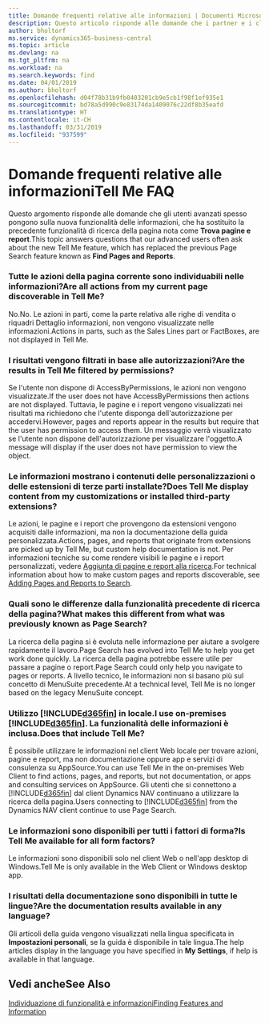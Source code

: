 ```yaml
---
title: Domande frequenti relative alle informazioni | Documenti Microsoft
description: Questo articolo risponde alle domande che i partner e i clienti spesso chiedono sulla nuova funzione delle informazioni.
author: bholtorf
ms.service: dynamics365-business-central
ms.topic: article
ms.devlang: na
ms.tgt_pltfrm: na
ms.workload: na
ms.search.keywords: find
ms.date: 04/01/2019
ms.author: bholtorf
ms.openlocfilehash: d04f78b31b9fb0403201cb9e5cb1f98f1ef935e1
ms.sourcegitcommit: bd78a5d990c9e83174da1409076c22df8b35eafd
ms.translationtype: HT
ms.contentlocale: it-CH
ms.lasthandoff: 03/31/2019
ms.locfileid: "937599"
---
```

# <a name="tell-me-faq"></a><span data-ttu-id="7d437-103">Domande frequenti relative alle informazioni</span><span class="sxs-lookup"><span data-stu-id="7d437-103">Tell Me FAQ</span></span>
<span data-ttu-id="7d437-104">Questo argomento risponde alle domande che gli utenti avanzati spesso pongono sulla nuova funzionalità delle informazioni, che ha sostituito la precedente funzionalità di ricerca della pagina nota come **Trova pagine e report**.</span><span class="sxs-lookup"><span data-stu-id="7d437-104">This topic answers questions that our advanced users often ask about the new Tell Me feature, which has replaced the previous Page Search feature known as **Find Pages and Reports**.</span></span>

### <a name="are-all-actions-from-my-current-page-discoverable-in-tell-me"></a><span data-ttu-id="7d437-105">Tutte le azioni della pagina corrente sono individuabili nelle informazioni?</span><span class="sxs-lookup"><span data-stu-id="7d437-105">Are all actions from my current page discoverable in Tell Me?</span></span>
<span data-ttu-id="7d437-106">No.</span><span class="sxs-lookup"><span data-stu-id="7d437-106">No.</span></span> <span data-ttu-id="7d437-107">Le azioni in parti, come la parte relativa alle righe di vendita o riquadri Dettaglio informazioni, non vengono visualizzate nelle informazioni.</span><span class="sxs-lookup"><span data-stu-id="7d437-107">Actions in parts, such as the Sales Lines part or FactBoxes, are not displayed in Tell Me.</span></span>

### <a name="are-the-results-in-tell-me-filtered-by-permissions"></a><span data-ttu-id="7d437-108">I risultati vengono filtrati in base alle autorizzazioni?</span><span class="sxs-lookup"><span data-stu-id="7d437-108">Are the results in Tell Me filtered by permissions?</span></span>
<span data-ttu-id="7d437-109">Se l'utente non dispone di AccessByPermissions, le azioni non vengono visualizzate.</span><span class="sxs-lookup"><span data-stu-id="7d437-109">If the user does not have AccessByPermissions then actions are not displayed.</span></span> <span data-ttu-id="7d437-110">Tuttavia, le pagine e i report vengono visualizzati nei risultati ma richiedono che l'utente disponga dell'autorizzazione per accedervi.</span><span class="sxs-lookup"><span data-stu-id="7d437-110">However, pages and reports appear in the results but require that the user has permission to access them.</span></span> <span data-ttu-id="7d437-111">Un messaggio verrà visualizzato se l'utente non dispone dell'autorizzazione per visualizzare l'oggetto.</span><span class="sxs-lookup"><span data-stu-id="7d437-111">A message will display if the user does not have permission to view the object.</span></span>

### <a name="does-tell-me-display-content-from-my-customizations-or-installed-third-party-extensions"></a><span data-ttu-id="7d437-112">Le informazioni mostrano i contenuti delle personalizzazioni o delle estensioni di terze parti installate?</span><span class="sxs-lookup"><span data-stu-id="7d437-112">Does Tell Me display content from my customizations or installed third-party extensions?</span></span>
<span data-ttu-id="7d437-113">Le azioni, le pagine e i report che provengono da estensioni vengono acquisiti dalle informazioni, ma non la documentazione della guida personalizzata.</span><span class="sxs-lookup"><span data-stu-id="7d437-113">Actions, pages, and reports that originate from extensions are picked up by Tell Me, but custom help documentation is not.</span></span> <span data-ttu-id="7d437-114">Per informazioni tecniche su come rendere visibili le pagine e i report personalizzati, vedere [Aggiunta di pagine e report alla ricerca](/dynamics365/business-central/dev-itpro/developer/devenv-al-menusuite-functionality).</span><span class="sxs-lookup"><span data-stu-id="7d437-114">For technical information about how to make custom pages and reports discoverable, see [Adding Pages and Reports to Search](/dynamics365/business-central/dev-itpro/developer/devenv-al-menusuite-functionality).</span></span>

### <a name="what-makes-this-different-from-what-was-previously-known-as-page-search"></a><span data-ttu-id="7d437-115">Quali sono le differenze dalla funzionalità precedente di ricerca della pagina?</span><span class="sxs-lookup"><span data-stu-id="7d437-115">What makes this different from what was previously known as Page Search?</span></span>
<span data-ttu-id="7d437-116">La ricerca della pagina si è evoluta nelle informazione per aiutare a svolgere rapidamente il lavoro.</span><span class="sxs-lookup"><span data-stu-id="7d437-116">Page Search has evolved into Tell Me to help you get work done quickly.</span></span> <span data-ttu-id="7d437-117">La ricerca della pagina potrebbe essere utile per passare a pagine o report.</span><span class="sxs-lookup"><span data-stu-id="7d437-117">Page Search could only help you navigate to pages or reports.</span></span> <span data-ttu-id="7d437-118">A livello tecnico, le informazioni non si basano più sul concetto di MenuSuite precedente.</span><span class="sxs-lookup"><span data-stu-id="7d437-118">At a technical level, Tell Me is no longer based on the legacy MenuSuite concept.</span></span>

### <a name="i-use-on-premises-included365finincludesd365finmdmd-does-that-include-tell-me"></a><span data-ttu-id="7d437-119">Utilizzo [!INCLUDE[d365fin](includes/d365fin_md.md)] in locale.</span><span class="sxs-lookup"><span data-stu-id="7d437-119">I use on-premises [!INCLUDE[d365fin](includes/d365fin_md.md)].</span></span> <span data-ttu-id="7d437-120">La funzionalità delle informazioni è inclusa.</span><span class="sxs-lookup"><span data-stu-id="7d437-120">Does that include Tell Me?</span></span>
<span data-ttu-id="7d437-121">È possibile utilizzare le informazioni nel client Web locale per trovare azioni, pagine e report, ma non documentazione oppure app e servizi di consulenza su AppSource.</span><span class="sxs-lookup"><span data-stu-id="7d437-121">You can use Tell Me in the on-premises Web Client to find actions, pages, and reports, but not documentation, or apps and consulting services on AppSource.</span></span> <span data-ttu-id="7d437-122">Gli utenti che si connettono a [!INCLUDE[d365fin](includes/d365fin_md.md)] dal client Dynamics NAV continuano a utilizzare la ricerca della pagina.</span><span class="sxs-lookup"><span data-stu-id="7d437-122">Users connecting to [!INCLUDE[d365fin](includes/d365fin_md.md)] from the Dynamics NAV client continue to use Page Search.</span></span>

### <a name="is-tell-me-available-for-all-form-factors"></a><span data-ttu-id="7d437-123">Le informazioni sono disponibili per tutti i fattori di forma?</span><span class="sxs-lookup"><span data-stu-id="7d437-123">Is Tell Me available for all form factors?</span></span>
<span data-ttu-id="7d437-124">Le informazioni sono disponibili solo nel client Web o nell'app desktop di Windows.</span><span class="sxs-lookup"><span data-stu-id="7d437-124">Tell Me is only available in the Web Client or Windows desktop app.</span></span>

### <a name="are-the-documentation-results-available-in-any-language"></a><span data-ttu-id="7d437-125">I risultati della documentazione sono disponibili in tutte le lingue?</span><span class="sxs-lookup"><span data-stu-id="7d437-125">Are the documentation results available in any language?</span></span>
<span data-ttu-id="7d437-126">Gli articoli della guida vengono visualizzati nella lingua specificata in **Impostazioni personali**, se la guida è disponibile in tale lingua.</span><span class="sxs-lookup"><span data-stu-id="7d437-126">The help articles display in the language you have specified in **My Settings**, if help is available in that language.</span></span>

## <a name="see-also"></a><span data-ttu-id="7d437-127">Vedi anche</span><span class="sxs-lookup"><span data-stu-id="7d437-127">See Also</span></span>  
[<span data-ttu-id="7d437-128">Individuazione di funzionalità e informazioni</span><span class="sxs-lookup"><span data-stu-id="7d437-128">Finding Features and Information</span></span>](ui-search.md)
